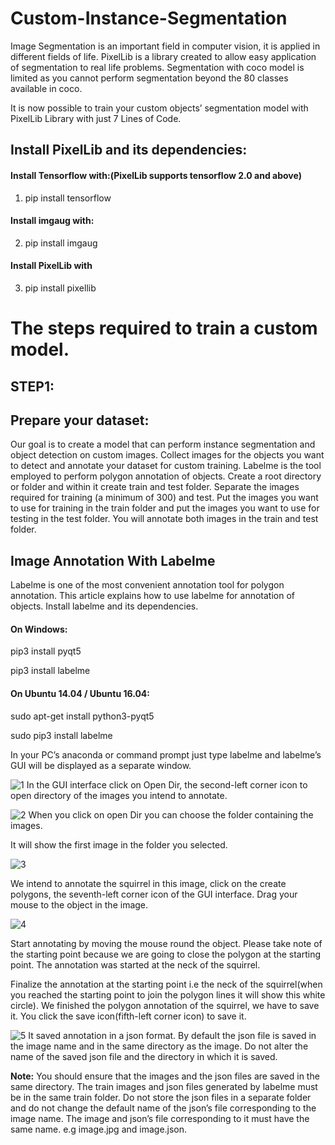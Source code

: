 # Custom-Instance-Segmentation
Image Segmentation is an important field in computer vision, it is applied in different fields of life. PixelLib is a library created to allow easy application of segmentation to real life problems. Segmentation with coco model is limited as you cannot perform segmentation beyond the 80 classes available in coco. 

It is now possible to train your custom objects’ segmentation model with PixelLib Library with just 7 Lines of Code.
## Install PixelLib and its dependencies:

#### Install Tensorflow with:(PixelLib supports tensorflow 2.0 and above)
1. pip install tensorflow
#### Install imgaug with: 
2. pip install imgaug
#### Install PixelLib with
3. pip install pixellib


# The steps required to train a custom model.
## STEP1:
## Prepare your dataset:
Our goal is to create a model that can perform instance segmentation and object detection on custom images.
Collect images for the objects you want to detect and annotate your dataset for custom training. Labelme is the tool employed to perform polygon annotation of objects. Create a root directory or folder and within it create train and test folder. Separate the images required for training (a minimum of 300) and test. Put the images you want to use for training in the train folder and put the images you want to use for testing in the test folder. 
You will annotate both images in the train and test folder.

## Image Annotation With Labelme
Labelme is one of the most convenient annotation tool for polygon annotation. This article explains how to use labelme for annotation of objects.
Install labelme and its dependencies.
#### On Windows:
pip3 install pyqt5

pip3 install labelme

#### On Ubuntu 14.04 / Ubuntu 16.04:
sudo apt-get install python3-pyqt5

sudo pip3 install labelme

In your PC’s anaconda or command prompt just type labelme and labelme’s GUI will be displayed as a separate window.

![1](https://user-images.githubusercontent.com/50747051/125186963-d8577680-e24a-11eb-962e-752c44f563ba.jpeg)
In the GUI interface click on Open Dir, the second-left corner icon to open directory of the images you intend to annotate.

![2](https://user-images.githubusercontent.com/50747051/125186992-0046da00-e24b-11eb-83f6-615e8ee1d34c.jpeg)
When you click on open Dir you can choose the folder containing the images.

It will show the first image in the folder you selected.

![3](https://user-images.githubusercontent.com/50747051/125187023-1ce31200-e24b-11eb-9a98-b9b55488d8b1.jpeg)

We intend to annotate the squirrel in this image, click on the create polygons, the seventh-left corner icon of the GUI interface. Drag your mouse to the object in the image.

![4](https://user-images.githubusercontent.com/50747051/125187037-2ec4b500-e24b-11eb-940f-466f7fa05822.png)

Start annotating by moving the mouse round the object. Please take note of the starting point because we are going to close the polygon at the starting point. The annotation was started at the neck of the squirrel.

Finalize the annotation at the starting point i.e the neck of the squirrel(when you reached the starting point to join the polygon lines it will show this white circle).
We finished the polygon annotation of the squirrel, we have to save it. You click the save icon(fifth-left corner icon) to save it.

![5](https://user-images.githubusercontent.com/50747051/125187059-561b8200-e24b-11eb-8467-ec61c2492570.jpeg)
It saved annotation in a json format. By default the json file is saved in the image name and in the same directory as the image. Do not alter the name of the saved json file and the directory in which it is saved.

**Note:**
You should ensure that the images and the json files are saved in the same directory. The train images and json files generated by labelme must be in the same train folder. Do not store the json files in a separate folder and do not change the default name of the json’s file corresponding to the image name. The image and json’s file corresponding to it must have the same name. e.g image.jpg and image.json.


